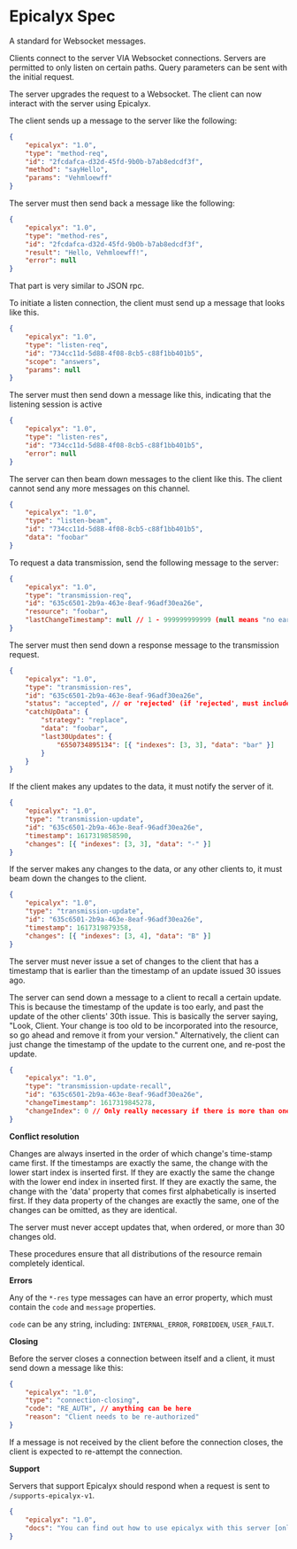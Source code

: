 # Epicalyx Spec

A standard for Websocket messages.

Clients connect to the server VIA Websocket connections. Servers are permitted to only listen on certain paths. Query parameters can be sent with the initial request.

The server upgrades the request to a Websocket. The client can now interact with the server using Epicalyx.

The client sends up a message to the server like the following:

```json
{
	"epicalyx": "1.0",
	"type": "method-req",
	"id": "2fcdafca-d32d-45fd-9b0b-b7ab8edcdf3f",
	"method": "sayHello",
	"params": "Vehmloewff"
}
```

The server must then send back a message like the following:

```json
{
	"epicalyx": "1.0",
	"type": "method-res",
	"id": "2fcdafca-d32d-45fd-9b0b-b7ab8edcdf3f",
	"result": "Hello, Vehmloewff!",
	"error": null
}
```

That part is very similar to JSON rpc.

To initiate a listen connection, the client must send up a message that looks like this.

```json
{
	"epicalyx": "1.0",
	"type": "listen-req",
	"id": "734cc11d-5d88-4f08-8cb5-c88f1bb401b5",
	"scope": "answers",
	"params": null
}
```

The server must then send down a message like this, indicating that the listening session is active

```json
{
	"epicalyx": "1.0",
	"type": "listen-res",
	"id": "734cc11d-5d88-4f08-8cb5-c88f1bb401b5",
	"error": null
}
```

The server can then beam down messages to the client like this. The client cannot send any more messages on this channel.

```json
{
	"epicalyx": "1.0",
	"type": "listen-beam",
	"id": "734cc11d-5d88-4f08-8cb5-c88f1bb401b5",
	"data": "foobar"
}
```

To request a data transmission, send the following message to the server:

```json
{
	"epicalyx": "1.0",
	"type": "transmission-req",
	"id": "635c6501-2b9a-463e-8eaf-96adf30ea26e",
	"resource": "foobar",
	"lastChangeTimestamp": null // 1 - 999999999999 (null means "no earlier versions stashed")
}
```

The server must then send down a response message to the transmission request.

```json
{
	"epicalyx": "1.0",
	"type": "transmission-res",
	"id": "635c6501-2b9a-463e-8eaf-96adf30ea26e",
	"status": "accepted", // or 'rejected' (if 'rejected', must include error field)
	"catchUpData": {
		"strategy": "replace",
		"data": "foobar",
		"last30Updates": {
			"6550734895134": [{ "indexes": [3, 3], "data": "bar" }]
		}
	}
}
```

If the client makes any updates to the data, it must notify the server of it.

```json
{
	"epicalyx": "1.0",
	"type": "transmission-update",
	"id": "635c6501-2b9a-463e-8eaf-96adf30ea26e",
	"timestamp": 1617319858590,
	"changes": [{ "indexes": [3, 3], "data": "-" }]
}
```

If the server makes any changes to the data, or any other clients to, it must beam down the changes to the client.

```json
{
	"epicalyx": "1.0",
	"type": "transmission-update",
	"id": "635c6501-2b9a-463e-8eaf-96adf30ea26e",
	"timestamp": 1617319879358,
	"changes": [{ "indexes": [3, 4], "data": "B" }]
}
```

The server must never issue a set of changes to the client that has a timestamp that is earlier than the timestamp of an update issued 30 issues ago.

The server can send down a message to a client to recall a certain update. This is because the timestamp of the update is too early, and past the update of the other clients' 30th issue. This is basically the server saying, "Look, Client. Your change is too old to be incorporated into the resource, so go ahead and remove it from your version." Alternatively, the client can just change the timestamp of the update to the current one, and re-post the update.

```json
{
	"epicalyx": "1.0",
	"type": "transmission-update-recall",
	"id": "635c6501-2b9a-463e-8eaf-96adf30ea26e",
	"changeTimestamp": 1617319845278,
	"changeIndex": 0 // Only really necessary if there is more than one change in this particular millisecond
}
```

**Conflict resolution**

Changes are always inserted in the order of which change's time-stamp came first. If the timestamps are exactly the same, the change with the lower start index is inserted first. If they are exactly the same the change with the lower end index in inserted first. If they are exactly the same, the change with the 'data' property that comes first alphabetically is inserted first. If they data property of the changes are exactly the same, one of the changes can be omitted, as they are identical.

The server must never accept updates that, when ordered, or more than 30 changes old.

These procedures ensure that all distributions of the resource remain completely identical.

**Errors**

Any of the `*-res` type messages can have an error property, which must contain the `code` and `message` properties.

`code` can be any string, including: `INTERNAL_ERROR`, `FORBIDDEN`, `USER_FAULT`.

**Closing**

Before the server closes a connection between itself and a client, it must send down a message like this:

```json
{
	"epicalyx": "1.0",
	"type": "connection-closing",
	"code": "RE_AUTH", // anything can be here
	"reason": "Client needs to be re-authorized"
}
```

If a message is not received by the client before the connection closes, the client is expected to re-attempt the connection.

**Support**

Servers that support Epicalyx should respond when a request is sent to `/supports-epicalyx-v1`.

```json
{
	"epicalyx": "1.0",
	"docs": "You can find out how to use epicalyx with this server [online](https://example.com/server-docs)."
}
```
